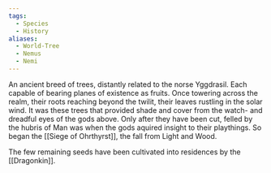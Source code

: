 ```yaml
---
tags:
  - Species
  - History
aliases:
  - World-Tree
  - Nemus
  - Nemi
---
```

An ancient breed of trees, distantly related to the norse Yggdrasil. Each capable of bearing planes of existence as fruits. 
Once towering across the realm, their roots reaching beyond the twilit, their leaves rustling in the solar wind. 
It was these trees that provided shade and cover from the watch- and dreadful eyes of the gods above. Only after they have been cut, felled by the hubris of Man was when the gods aquired insight to their playthings. So began the [[Siege of Ohrthyrst]], the fall from Light and Wood.  

The few remaining seeds have been cultivated into residences by the [[Dragonkin]]. 